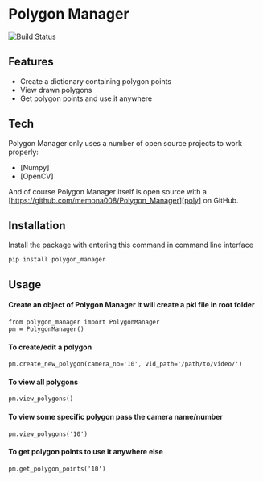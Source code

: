 # Polygon Manager

[![Build Status](https://travis-ci.org/joemccann/dillinger.svg?branch=master)]()

## Features

- Create a dictionary containing polygon points
- View drawn polygons
- Get polygon points and use it anywhere


## Tech

Polygon Manager only uses a number of open source projects to work properly:

- [Numpy] 
- [OpenCV] 

And of course Polygon Manager itself is open source with a [https://github.com/memona008/Polygon_Manager][poly]
 on GitHub.

## Installation

Install the package with entering this command in command line interface

```
pip install polygon_manager 
```

## Usage
#### Create an object of Polygon Manager it will create a pkl file in root folder 
```
from polygon_manager import PolygonManager
pm = PolygonManager()
```

#### To create/edit a polygon 
```
pm.create_new_polygon(camera_no='10', vid_path='/path/to/video/')
```

#### To view all polygons
```
pm.view_polygons()
```

#### To view some specific polygon pass the camera name/number
```
pm.view_polygons('10')
```

#### To get polygon points to use it anywhere else 
```
pm.get_polygon_points('10')
```

   [poly]: <https://github.com/memona008/Polygon_Manager>

